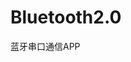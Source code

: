 <ima src="https://img2020.cnblogs.com/blog/1902279/202006/1902279-20200603134034646-705700310.png"/>

# Bluetooth2.0
蓝牙串口通信APP
